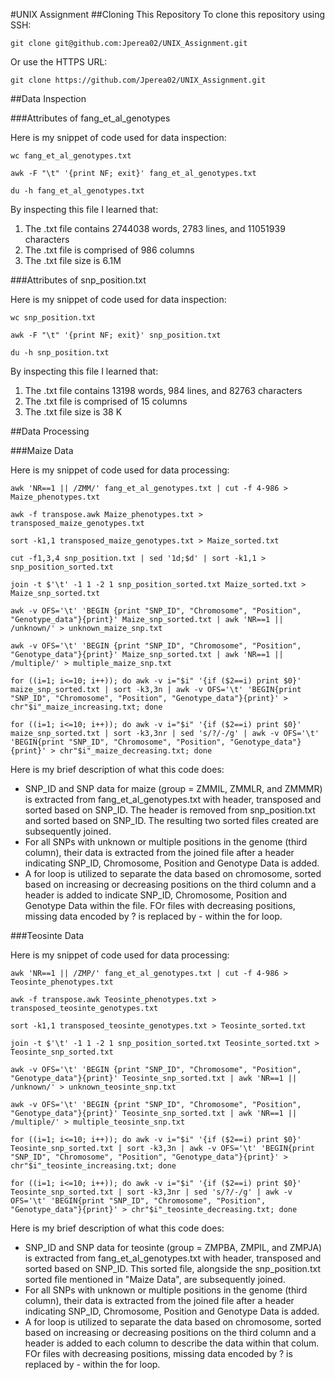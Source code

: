 #UNIX Assignment
##Cloning This Repository
To clone this repository using SSH:

`git clone git@github.com:Jperea02/UNIX_Assignment.git`

Or use the HTTPS URL:

`git clone https://github.com/Jperea02/UNIX_Assignment.git`

##Data Inspection

###Attributes of fang_et_al_genotypes

Here is my snippet of code used for data inspection:

`wc fang_et_al_genotypes.txt`

`awk -F "\t" '{print NF; exit}' fang_et_al_genotypes.txt`

`du -h fang_et_al_genotypes.txt`

By inspecting this file I learned that:

1. The .txt file contains 2744038 words, 2783 lines, and 11051939 characters
2. The .txt file is comprised of 986 columns
3. The .txt file size is 6.1M

###Attributes of snp_position.txt

Here is my snippet of code used for data inspection:

`wc snp_position.txt`

`awk -F "\t" '{print NF; exit}' snp_position.txt`

`du -h snp_position.txt`

By inspecting this file I learned that:

1. The .txt file contains 13198 words, 984 lines, and 82763 characters
2. The .txt file is comprised of 15 columns 
3. The .txt file size is 38 K 

##Data Processing

###Maize Data

Here is my snippet of code used for data processing:

`awk 'NR==1 || /ZMM/' fang_et_al_genotypes.txt | cut -f 4-986 > Maize_phenotypes.txt`

`awk -f transpose.awk Maize_phenotypes.txt > transposed_maize_genotypes.txt`

`sort -k1,1 transposed_maize_genotypes.txt > Maize_sorted.txt`

`cut -f1,3,4 snp_position.txt | sed '1d;$d' | sort -k1,1 > snp_position_sorted.txt`

`join -t $'\t' -1 1 -2 1 snp_position_sorted.txt Maize_sorted.txt > Maize_snp_sorted.txt`

`awk -v OFS='\t' 'BEGIN {print "SNP_ID", "Chromosome", "Position", "Genotype_data"}{print}' Maize_snp_sorted.txt | awk 'NR==1 || /unknown/' > unknown_maize_snp.txt`

`awk -v OFS='\t' 'BEGIN {print "SNP_ID", "Chromosome", "Position", "Genotype_data"}{print}' Maize_snp_sorted.txt | awk 'NR==1 || /multiple/' > multiple_maize_snp.txt`

`for ((i=1; i<=10; i++)); do awk -v i="$i" '{if ($2==i) print $0}' maize_snp_sorted.txt | sort -k3,3n | awk -v OFS='\t' 'BEGIN{print "SNP_ID", "Chromosome", "Position", "Genotype_data"}{print}' > chr"$i"_maize_increasing.txt; done`

`for ((i=1; i<=10; i++)); do awk -v i="$i" '{if ($2==i) print $0}' maize_snp_sorted.txt | sort -k3,3nr | sed 's/?/-/g' | awk -v OFS='\t' 'BEGIN{print "SNP_ID", "Chromosome", "Position", "Genotype_data"}{print}' > chr"$i"_maize_decreasing.txt; done`

Here is my brief description of what this code does:

* SNP_ID and SNP data for maize (group = ZMMIL, ZMMLR, and ZMMMR) is extracted from fang_et_al_genotypes.txt with header, transposed and sorted based on SNP_ID. The header is removed from snp_position.txt and sorted based on SNP_ID. The resulting two sorted files created are subsequently joined.
* For all SNPs with unknown or multiple positions in the genome (third column), their data is extracted from the joined file after a header indicating SNP_ID, Chromosome, Position and Genotype Data is added.
* A for loop is utilized to separate the data based on chromosome, sorted based on increasing or decreasing positions on the third column and a header is added to indicate SNP_ID, Chromosome, Position and Genotype Data within the file. FOr files with decreasing positions, missing data encoded by ? is replaced by - within the for loop. 

###Teosinte Data

Here is my snippet of code used for data processing:

`awk 'NR==1 || /ZMP/' fang_et_al_genotypes.txt | cut -f 4-986 > Teosinte_phenotypes.txt`

`awk -f transpose.awk Teosinte_phenotypes.txt > transposed_teosinte_genotypes.txt`

`sort -k1,1 transposed_teosinte_genotypes.txt > Teosinte_sorted.txt`

`join -t $'\t' -1 1 -2 1 snp_position_sorted.txt Teosinte_sorted.txt > Teosinte_snp_sorted.txt`

`awk -v OFS='\t' 'BEGIN {print "SNP_ID", "Chromosome", "Position", "Genotype_data"}{print}' Teosinte_snp_sorted.txt | awk 'NR==1 || /unknown/' > unknown_teosinte_snp.txt`

`awk -v OFS='\t' 'BEGIN {print "SNP_ID", "Chromosome", "Position", "Genotype_data"}{print}' Teosinte_snp_sorted.txt | awk 'NR==1 || /multiple/' > multiple_teosinte_snp.txt`

`for ((i=1; i<=10; i++)); do awk -v i="$i" '{if ($2==i) print $0}' Teosinte_snp_sorted.txt | sort -k3,3n | awk -v OFS='\t' 'BEGIN{print "SNP_ID", "Chromosome", "Position", "Genotype_data"}{print}' > chr"$i"_teosinte_increasing.txt; done`

`for ((i=1; i<=10; i++)); do awk -v i="$i" '{if ($2==i) print $0}' Teosinte_snp_sorted.txt | sort -k3,3nr | sed 's/?/-/g' | awk -v OFS='\t' 'BEGIN{print "SNP_ID", "Chromosome", "Position", "Genotype_data"}{print}' > chr"$i"_teosinte_decreasing.txt; done`

Here is my brief description of what this code does:

* SNP_ID and SNP data for teosinte (group = ZMPBA, ZMPIL, and ZMPJA) is extracted from fang_et_al_genotypes.txt with header, transposed and sorted based on SNP_ID. This sorted file, alongside the snp_position.txt sorted file mentioned in "Maize Data", are subsequently joined.
* For all SNPs with unknown or multiple positions in the genome (third column), their data is extracted from the joined file after a header indicating SNP_ID, Chromosome, Position and Genotype Data is added.
* A for loop is utilized to separate the data based on chromosome, sorted based on increasing or decreasing positions on the third column and a header is added to each column to describe the data within that colum. FOr files with decreasing positions, missing data encoded by ? is replaced by - within the for loop. 

